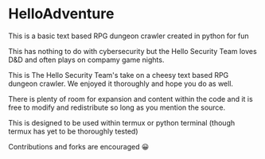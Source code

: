 # HelloAdventure
This is a basic text based RPG dungeon crawler created in python for fun

This has nothing to do with cybersecurity but the Hello Security Team loves D&D and often plays on compamy game nights.

This is The Hello Security Team's take on a cheesy text based RPG dungeon crawler. We enjoyed it thoroughly and hope you do as well.

There is plenty of room for expansion and content within the code and it is free to modify and redistribute so long as you mention the source.

This is designed to be used within termux or python terminal (though termux has yet to be thoroughly tested)

Contributions and forks are encouraged 😀
